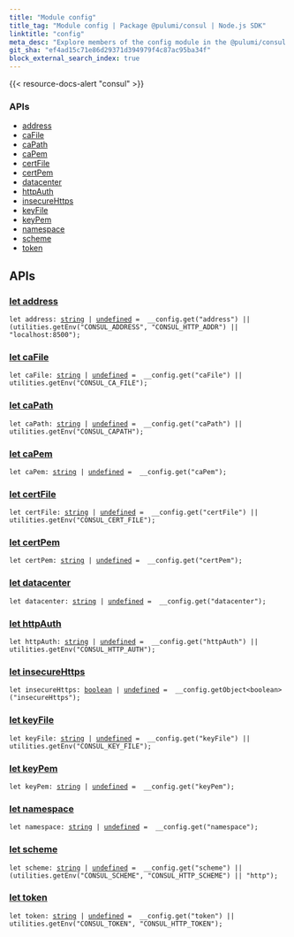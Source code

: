 ```yaml
---
title: "Module config"
title_tag: "Module config | Package @pulumi/consul | Node.js SDK"
linktitle: "config"
meta_desc: "Explore members of the config module in the @pulumi/consul package."
git_sha: "ef4ad15c71e86d29371d394979f4c87ac95ba34f"
block_external_search_index: true
---
```


<!-- WARNING: this page was generated by a tool. Do not edit it by hand. -->
<!-- To change it, please see https://github.com/pulumi/docs/tree/master/tools/tscdocgen. -->

{{< resource-docs-alert "consul" >}}






<h3>APIs</h3>
<ul class="api">
    <li><a href="#address"><span class="symbol api"></span>address</a></li>
    <li><a href="#caFile"><span class="symbol api"></span>caFile</a></li>
    <li><a href="#caPath"><span class="symbol api"></span>caPath</a></li>
    <li><a href="#caPem"><span class="symbol api"></span>caPem</a></li>
    <li><a href="#certFile"><span class="symbol api"></span>certFile</a></li>
    <li><a href="#certPem"><span class="symbol api"></span>certPem</a></li>
    <li><a href="#datacenter"><span class="symbol api"></span>datacenter</a></li>
    <li><a href="#httpAuth"><span class="symbol api"></span>httpAuth</a></li>
    <li><a href="#insecureHttps"><span class="symbol api"></span>insecureHttps</a></li>
    <li><a href="#keyFile"><span class="symbol api"></span>keyFile</a></li>
    <li><a href="#keyPem"><span class="symbol api"></span>keyPem</a></li>
    <li><a href="#namespace"><span class="symbol api"></span>namespace</a></li>
    <li><a href="#scheme"><span class="symbol api"></span>scheme</a></li>
    <li><a href="#token"><span class="symbol api"></span>token</a></li>
</ul>




<h2 id="apis">APIs</h2>
<h3 class="pdoc-module-header" id="address" data-link-title="address">
    <a href="https://github.com/pulumi/pulumi-consul/blob/ef4ad15c71e86d29371d394979f4c87ac95ba34f/sdk/nodejs/config/vars.ts#L9">
        let <strong>address</strong>
    </a>
</h3>

<pre class="highlight"><code><span class='kd'>let</span> address: <span class='kd'><a href='https://developer.mozilla.org/en-US/docs/Web/JavaScript/Reference/Global_Objects/String'>string</a></span> | <span class='kd'><a href='https://developer.mozilla.org/en-US/docs/Web/JavaScript/Reference/Global_Objects/undefined'>undefined</a></span> = <span class='s2'> __config.get(&#34;address&#34;) || (utilities.getEnv(&#34;CONSUL_ADDRESS&#34;, &#34;CONSUL_HTTP_ADDR&#34;) || &#34;localhost:8500&#34;)</span>;</code></pre>
<h3 class="pdoc-module-header" id="caFile" data-link-title="caFile">
    <a href="https://github.com/pulumi/pulumi-consul/blob/ef4ad15c71e86d29371d394979f4c87ac95ba34f/sdk/nodejs/config/vars.ts#L10">
        let <strong>caFile</strong>
    </a>
</h3>

<pre class="highlight"><code><span class='kd'>let</span> caFile: <span class='kd'><a href='https://developer.mozilla.org/en-US/docs/Web/JavaScript/Reference/Global_Objects/String'>string</a></span> | <span class='kd'><a href='https://developer.mozilla.org/en-US/docs/Web/JavaScript/Reference/Global_Objects/undefined'>undefined</a></span> = <span class='s2'> __config.get(&#34;caFile&#34;) || utilities.getEnv(&#34;CONSUL_CA_FILE&#34;)</span>;</code></pre>
<h3 class="pdoc-module-header" id="caPath" data-link-title="caPath">
    <a href="https://github.com/pulumi/pulumi-consul/blob/ef4ad15c71e86d29371d394979f4c87ac95ba34f/sdk/nodejs/config/vars.ts#L11">
        let <strong>caPath</strong>
    </a>
</h3>

<pre class="highlight"><code><span class='kd'>let</span> caPath: <span class='kd'><a href='https://developer.mozilla.org/en-US/docs/Web/JavaScript/Reference/Global_Objects/String'>string</a></span> | <span class='kd'><a href='https://developer.mozilla.org/en-US/docs/Web/JavaScript/Reference/Global_Objects/undefined'>undefined</a></span> = <span class='s2'> __config.get(&#34;caPath&#34;) || utilities.getEnv(&#34;CONSUL_CAPATH&#34;)</span>;</code></pre>
<h3 class="pdoc-module-header" id="caPem" data-link-title="caPem">
    <a href="https://github.com/pulumi/pulumi-consul/blob/ef4ad15c71e86d29371d394979f4c87ac95ba34f/sdk/nodejs/config/vars.ts#L12">
        let <strong>caPem</strong>
    </a>
</h3>

<pre class="highlight"><code><span class='kd'>let</span> caPem: <span class='kd'><a href='https://developer.mozilla.org/en-US/docs/Web/JavaScript/Reference/Global_Objects/String'>string</a></span> | <span class='kd'><a href='https://developer.mozilla.org/en-US/docs/Web/JavaScript/Reference/Global_Objects/undefined'>undefined</a></span> = <span class='s2'> __config.get(&#34;caPem&#34;)</span>;</code></pre>
<h3 class="pdoc-module-header" id="certFile" data-link-title="certFile">
    <a href="https://github.com/pulumi/pulumi-consul/blob/ef4ad15c71e86d29371d394979f4c87ac95ba34f/sdk/nodejs/config/vars.ts#L13">
        let <strong>certFile</strong>
    </a>
</h3>

<pre class="highlight"><code><span class='kd'>let</span> certFile: <span class='kd'><a href='https://developer.mozilla.org/en-US/docs/Web/JavaScript/Reference/Global_Objects/String'>string</a></span> | <span class='kd'><a href='https://developer.mozilla.org/en-US/docs/Web/JavaScript/Reference/Global_Objects/undefined'>undefined</a></span> = <span class='s2'> __config.get(&#34;certFile&#34;) || utilities.getEnv(&#34;CONSUL_CERT_FILE&#34;)</span>;</code></pre>
<h3 class="pdoc-module-header" id="certPem" data-link-title="certPem">
    <a href="https://github.com/pulumi/pulumi-consul/blob/ef4ad15c71e86d29371d394979f4c87ac95ba34f/sdk/nodejs/config/vars.ts#L14">
        let <strong>certPem</strong>
    </a>
</h3>

<pre class="highlight"><code><span class='kd'>let</span> certPem: <span class='kd'><a href='https://developer.mozilla.org/en-US/docs/Web/JavaScript/Reference/Global_Objects/String'>string</a></span> | <span class='kd'><a href='https://developer.mozilla.org/en-US/docs/Web/JavaScript/Reference/Global_Objects/undefined'>undefined</a></span> = <span class='s2'> __config.get(&#34;certPem&#34;)</span>;</code></pre>
<h3 class="pdoc-module-header" id="datacenter" data-link-title="datacenter">
    <a href="https://github.com/pulumi/pulumi-consul/blob/ef4ad15c71e86d29371d394979f4c87ac95ba34f/sdk/nodejs/config/vars.ts#L15">
        let <strong>datacenter</strong>
    </a>
</h3>

<pre class="highlight"><code><span class='kd'>let</span> datacenter: <span class='kd'><a href='https://developer.mozilla.org/en-US/docs/Web/JavaScript/Reference/Global_Objects/String'>string</a></span> | <span class='kd'><a href='https://developer.mozilla.org/en-US/docs/Web/JavaScript/Reference/Global_Objects/undefined'>undefined</a></span> = <span class='s2'> __config.get(&#34;datacenter&#34;)</span>;</code></pre>
<h3 class="pdoc-module-header" id="httpAuth" data-link-title="httpAuth">
    <a href="https://github.com/pulumi/pulumi-consul/blob/ef4ad15c71e86d29371d394979f4c87ac95ba34f/sdk/nodejs/config/vars.ts#L16">
        let <strong>httpAuth</strong>
    </a>
</h3>

<pre class="highlight"><code><span class='kd'>let</span> httpAuth: <span class='kd'><a href='https://developer.mozilla.org/en-US/docs/Web/JavaScript/Reference/Global_Objects/String'>string</a></span> | <span class='kd'><a href='https://developer.mozilla.org/en-US/docs/Web/JavaScript/Reference/Global_Objects/undefined'>undefined</a></span> = <span class='s2'> __config.get(&#34;httpAuth&#34;) || utilities.getEnv(&#34;CONSUL_HTTP_AUTH&#34;)</span>;</code></pre>
<h3 class="pdoc-module-header" id="insecureHttps" data-link-title="insecureHttps">
    <a href="https://github.com/pulumi/pulumi-consul/blob/ef4ad15c71e86d29371d394979f4c87ac95ba34f/sdk/nodejs/config/vars.ts#L17">
        let <strong>insecureHttps</strong>
    </a>
</h3>

<pre class="highlight"><code><span class='kd'>let</span> insecureHttps: <span class='kd'><a href='https://developer.mozilla.org/en-US/docs/Web/JavaScript/Reference/Global_Objects/Boolean'>boolean</a></span> | <span class='kd'><a href='https://developer.mozilla.org/en-US/docs/Web/JavaScript/Reference/Global_Objects/undefined'>undefined</a></span> = <span class='s2'> __config.getObject&lt;boolean&gt;(&#34;insecureHttps&#34;)</span>;</code></pre>
<h3 class="pdoc-module-header" id="keyFile" data-link-title="keyFile">
    <a href="https://github.com/pulumi/pulumi-consul/blob/ef4ad15c71e86d29371d394979f4c87ac95ba34f/sdk/nodejs/config/vars.ts#L18">
        let <strong>keyFile</strong>
    </a>
</h3>

<pre class="highlight"><code><span class='kd'>let</span> keyFile: <span class='kd'><a href='https://developer.mozilla.org/en-US/docs/Web/JavaScript/Reference/Global_Objects/String'>string</a></span> | <span class='kd'><a href='https://developer.mozilla.org/en-US/docs/Web/JavaScript/Reference/Global_Objects/undefined'>undefined</a></span> = <span class='s2'> __config.get(&#34;keyFile&#34;) || utilities.getEnv(&#34;CONSUL_KEY_FILE&#34;)</span>;</code></pre>
<h3 class="pdoc-module-header" id="keyPem" data-link-title="keyPem">
    <a href="https://github.com/pulumi/pulumi-consul/blob/ef4ad15c71e86d29371d394979f4c87ac95ba34f/sdk/nodejs/config/vars.ts#L19">
        let <strong>keyPem</strong>
    </a>
</h3>

<pre class="highlight"><code><span class='kd'>let</span> keyPem: <span class='kd'><a href='https://developer.mozilla.org/en-US/docs/Web/JavaScript/Reference/Global_Objects/String'>string</a></span> | <span class='kd'><a href='https://developer.mozilla.org/en-US/docs/Web/JavaScript/Reference/Global_Objects/undefined'>undefined</a></span> = <span class='s2'> __config.get(&#34;keyPem&#34;)</span>;</code></pre>
<h3 class="pdoc-module-header" id="namespace" data-link-title="namespace">
    <a href="https://github.com/pulumi/pulumi-consul/blob/ef4ad15c71e86d29371d394979f4c87ac95ba34f/sdk/nodejs/config/vars.ts#L20">
        let <strong>namespace</strong>
    </a>
</h3>

<pre class="highlight"><code><span class='kd'>let</span> namespace: <span class='kd'><a href='https://developer.mozilla.org/en-US/docs/Web/JavaScript/Reference/Global_Objects/String'>string</a></span> | <span class='kd'><a href='https://developer.mozilla.org/en-US/docs/Web/JavaScript/Reference/Global_Objects/undefined'>undefined</a></span> = <span class='s2'> __config.get(&#34;namespace&#34;)</span>;</code></pre>
<h3 class="pdoc-module-header" id="scheme" data-link-title="scheme">
    <a href="https://github.com/pulumi/pulumi-consul/blob/ef4ad15c71e86d29371d394979f4c87ac95ba34f/sdk/nodejs/config/vars.ts#L21">
        let <strong>scheme</strong>
    </a>
</h3>

<pre class="highlight"><code><span class='kd'>let</span> scheme: <span class='kd'><a href='https://developer.mozilla.org/en-US/docs/Web/JavaScript/Reference/Global_Objects/String'>string</a></span> | <span class='kd'><a href='https://developer.mozilla.org/en-US/docs/Web/JavaScript/Reference/Global_Objects/undefined'>undefined</a></span> = <span class='s2'> __config.get(&#34;scheme&#34;) || (utilities.getEnv(&#34;CONSUL_SCHEME&#34;, &#34;CONSUL_HTTP_SCHEME&#34;) || &#34;http&#34;)</span>;</code></pre>
<h3 class="pdoc-module-header" id="token" data-link-title="token">
    <a href="https://github.com/pulumi/pulumi-consul/blob/ef4ad15c71e86d29371d394979f4c87ac95ba34f/sdk/nodejs/config/vars.ts#L22">
        let <strong>token</strong>
    </a>
</h3>

<pre class="highlight"><code><span class='kd'>let</span> token: <span class='kd'><a href='https://developer.mozilla.org/en-US/docs/Web/JavaScript/Reference/Global_Objects/String'>string</a></span> | <span class='kd'><a href='https://developer.mozilla.org/en-US/docs/Web/JavaScript/Reference/Global_Objects/undefined'>undefined</a></span> = <span class='s2'> __config.get(&#34;token&#34;) || utilities.getEnv(&#34;CONSUL_TOKEN&#34;, &#34;CONSUL_HTTP_TOKEN&#34;)</span>;</code></pre>
